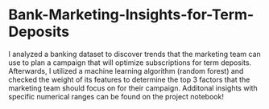 # Bank-Marketing-Insights-for-Term-Deposits
I analyzed a banking dataset to discover trends that the marketing team can use to plan a campaign that will optimize subscriptions for term deposits. Afterwards, I utilized a machine learning algorithm (random forest) and checked the weight of its features to determine the top 3 factors that the marketing team should focus on for their campaign. Additonal insights with specific numerical ranges can be found on the project notebook!
